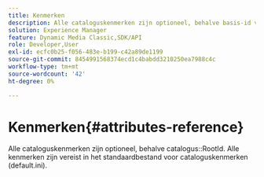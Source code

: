```yaml
---
title: Kenmerken
description: Alle cataloguskenmerken zijn optioneel, behalve basis-id van catalogus. Alle kenmerken zijn vereist in het standaardbestand voor cataloguskenmerken (default.ini).
solution: Experience Manager
feature: Dynamic Media Classic,SDK/API
role: Developer,User
exl-id: ecfc0b25-f056-483e-b199-c42a89de1199
source-git-commit: 8454991568374ecd1c4babdd3210250ea7988c4c
workflow-type: tm+mt
source-wordcount: '42'
ht-degree: 0%

---
```


# Kenmerken{#attributes-reference}

Alle cataloguskenmerken zijn optioneel, behalve catalogus::RootId. Alle kenmerken zijn vereist in het standaardbestand voor cataloguskenmerken (default.ini).
